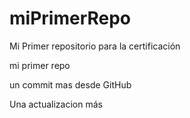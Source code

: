# miPrimerRepo
Mi Primer repositorio para la certificación 

mi primer repo 

un commit mas desde GitHub

Una actualizacion  más

